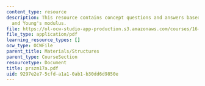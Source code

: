 ```yaml
---
content_type: resource
description: This resource contains concept questions and answers based on strain
  and Young's modulus.
file: https://ol-ocw-studio-app-production.s3.amazonaws.com/courses/16-01-unified-engineering-i-ii-iii-iv-fall-2005-spring-2006/9297e2e75cfda1a10ab1b30dd6d9850e_prszm17a.pdf
file_type: application/pdf
learning_resource_types: []
ocw_type: OCWFile
parent_title: Materials/Structures
parent_type: CourseSection
resourcetype: Document
title: prszm17a.pdf
uid: 9297e2e7-5cfd-a1a1-0ab1-b30dd6d9850e
---
```

